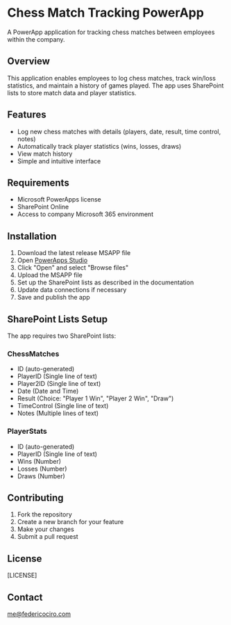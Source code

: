 # Chess Match Tracking PowerApp

A PowerApp application for tracking chess matches between employees within the company.

## Overview

This application enables employees to log chess matches, track win/loss statistics, and maintain a history of games played. The app uses SharePoint lists to store match data and player statistics.

## Features

- Log new chess matches with details (players, date, result, time control, notes)
- Automatically track player statistics (wins, losses, draws)
- View match history
- Simple and intuitive interface

## Requirements

- Microsoft PowerApps license
- SharePoint Online
- Access to company Microsoft 365 environment

## Installation

1. Download the latest release MSAPP file
2. Open [PowerApps Studio](https://make.powerapps.com)
3. Click "Open" and select "Browse files"
4. Upload the MSAPP file
5. Set up the SharePoint lists as described in the documentation
6. Update data connections if necessary
7. Save and publish the app

## SharePoint Lists Setup

The app requires two SharePoint lists:

### ChessMatches
- ID (auto-generated)
- PlayerID (Single line of text)
- Player2ID (Single line of text)
- Date (Date and Time)
- Result (Choice: "Player 1 Win", "Player 2 Win", "Draw")
- TimeControl (Single line of text)
- Notes (Multiple lines of text)

### PlayerStats
- ID (auto-generated)
- PlayerID (Single line of text)
- Wins (Number)
- Losses (Number)
- Draws (Number)

## Contributing

1. Fork the repository
2. Create a new branch for your feature
3. Make your changes
4. Submit a pull request

## License

[LICENSE]

## Contact

[me@federicociro.com](mailto:me@federicociro.com)
